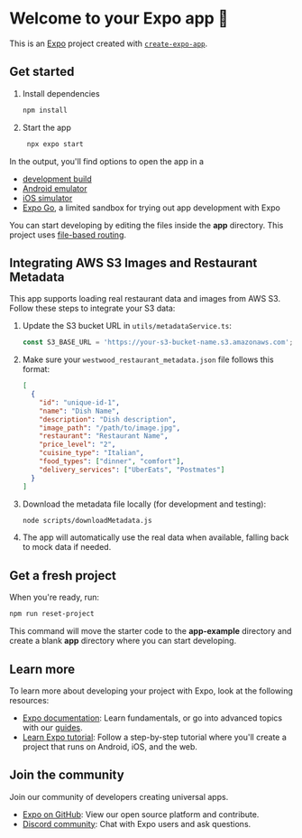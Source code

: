 # Welcome to your Expo app 👋

This is an [Expo](https://expo.dev) project created with [`create-expo-app`](https://www.npmjs.com/package/create-expo-app).

## Get started

1. Install dependencies

   ```bash
   npm install
   ```

2. Start the app

   ```bash
    npx expo start
   ```

In the output, you'll find options to open the app in a

- [development build](https://docs.expo.dev/develop/development-builds/introduction/)
- [Android emulator](https://docs.expo.dev/workflow/android-studio-emulator/)
- [iOS simulator](https://docs.expo.dev/workflow/ios-simulator/)
- [Expo Go](https://expo.dev/go), a limited sandbox for trying out app development with Expo

You can start developing by editing the files inside the **app** directory. This project uses [file-based routing](https://docs.expo.dev/router/introduction).

## Integrating AWS S3 Images and Restaurant Metadata

This app supports loading real restaurant data and images from AWS S3. Follow these steps to integrate your S3 data:

1. Update the S3 bucket URL in `utils/metadataService.ts`:

   ```typescript
   const S3_BASE_URL = 'https://your-s3-bucket-name.s3.amazonaws.com';
   ```

2. Make sure your `westwood_restaurant_metadata.json` file follows this format:

   ```json
   [
     {
       "id": "unique-id-1",
       "name": "Dish Name",
       "description": "Dish description",
       "image_path": "/path/to/image.jpg",
       "restaurant": "Restaurant Name",
       "price_level": "2",
       "cuisine_type": "Italian",
       "food_types": ["dinner", "comfort"],
       "delivery_services": ["UberEats", "Postmates"]
     }
   ]
   ```

3. Download the metadata file locally (for development and testing):

   ```bash
   node scripts/downloadMetadata.js
   ```

4. The app will automatically use the real data when available, falling back to mock data if needed.

## Get a fresh project

When you're ready, run:

```bash
npm run reset-project
```

This command will move the starter code to the **app-example** directory and create a blank **app** directory where you can start developing.

## Learn more

To learn more about developing your project with Expo, look at the following resources:

- [Expo documentation](https://docs.expo.dev/): Learn fundamentals, or go into advanced topics with our [guides](https://docs.expo.dev/guides).
- [Learn Expo tutorial](https://docs.expo.dev/tutorial/introduction/): Follow a step-by-step tutorial where you'll create a project that runs on Android, iOS, and the web.

## Join the community

Join our community of developers creating universal apps.

- [Expo on GitHub](https://github.com/expo/expo): View our open source platform and contribute.
- [Discord community](https://chat.expo.dev): Chat with Expo users and ask questions.

